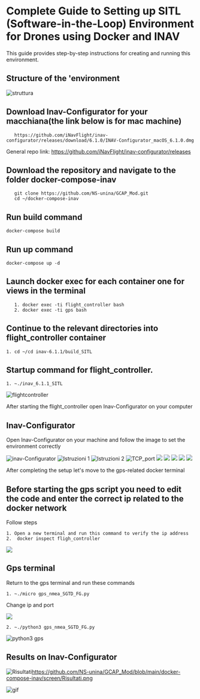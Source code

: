 # Complete Guide to Setting up SITL (Software-in-the-Loop) Environment for Drones using Docker and INAV

This guide provides step-by-step instructions for creating and running this environment.

## Structure of the 'environment

![struttura](https://github.com/NS-unina/GCAP_Mod/blob/main/docker-compose-inav/screen/Structure.png)

## Download Inav-Configurator for your macchiana(the link below is for mac machine)

```
   https://github.com/iNavFlight/inav-configurator/releases/download/6.1.0/INAV-Configurator_macOS_6.1.0.dmg

```

General repo link: https://github.com/iNavFlight/inav-configurator/releases

## Download the repository and navigate to the folder docker-compose-inav

```
   git clone https://github.com/NS-unina/GCAP_Mod.git
   cd ~/docker-compose-inav
```

## Run build command

```
docker-compose build 
```

## Run up command

```
docker-compose up -d

```

## Launch docker exec for each container one for views in the terminal

```
   1. docker exec -ti flight_controller bash
   2. docker exec -ti gps bash

```

## Continue to the relevant directories into flight_controller container

```
1. cd ~/cd inav-6.1.1/build_SITL
```

## Startup command for flight_controller.

```
1. ~./inav_6.1.1_SITL
```

![flightcontroller](https://github.com/NS-unina/GCAP_Mod/blob/main/docker-compose-inav/screen/Flight_Controller.png)

After starting the flight_controller open Inav-Configurator on your computer

## Inav-Configurator

Open Inav-Configurator on your machine and follow the image to set the environment correctly

![inav-Configurator](https://github.com/NS-unina/GCAP_Mod/blob/main/docker-compose-inav/screen/Inav-Configurator_1.png)
![Istruzioni 1](https://github.com/NS-unina/GCAP_Mod/blob/main/docker-compose-inav/screen/inav-Configurator_2.png)
![Istruzioni 2](https://github.com/NS-unina/GCAP_Mod/blob/main/docker-compose-inav/screen/inav_Conf_final.png)
![TCP_port](https://github.com/NS-unina/GCAP_Mod/blob/main/docker-compose-inav/screen/TCP_port.png)
![](https://github.com/NS-unina/GCAP_Mod/blob/main/docker-compose-inav/screen/Quadricopter.png)
![]([https://github.com/NS-unina/GCAP_Mod/blob/main/docker-compose-inav/screen/Quadricopter.png](https://github.com/NS-unina/GCAP_Mod/blob/main/docker-compose-inav/screen/Quadricopter1_1.png))
![](https://github.com/NS-unina/GCAP_Mod/blob/main/docker-compose-inav/screen/Quadricpoter1_2.png)
![](https://github.com/NS-unina/GCAP_Mod/blob/main/docker-compose-inav/screen/Quadricpoter1_3.png)
![](https://github.com/NS-unina/GCAP_Mod/blob/main/docker-compose-inav/screen/Quadricpoter1_4.png)

After completing the setup let's move to the gps-related docker terminal

## Before starting the gps script you need to edit the code and enter the correct ip related to the docker network

Follow steps

```
1. Open a new terminal and run this command to verify the ip address
2.  docker inspect fligh_controller
```

![](https://github.com/NS-unina/GCAP_Mod/blob/main/docker-compose-inav/screen/Docker_inspect.png)

## Gps terminal

Return to the gps terminal and run these commands

```
1. ~./micro gps_nmea_SGTD_FG.py

```

Change ip and port

![](https://github.com/NS-unina/GCAP_Mod/blob/main/docker-compose-inav/screen/microgps.png)

```
2. ~./python3 gps_nmea_SGTD_FG.py

```

![python3 gps](https://github.com/NS-unina/GCAP_Mod/blob/main/docker-compose-inav/screen/python3gps.png)

## Results on Inav-Configurator

![Risultati](https://github.com/NS-unina/GCAP_Mod/blob/main/docker-compose-inav/screen/Risultati.png)https://github.com/NS-unina/GCAP_Mod/blob/main/docker-compose-inav/screen/Risultati.png

![gif](https://github.com/NS-unina/GCAP_Mod/blob/main/docker-compose-inav/screen/Gifgps.gif)
